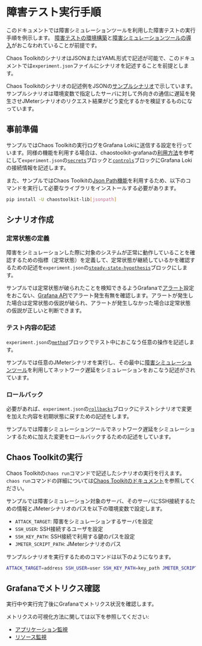 # 障害テスト実行手順

このドキュメントでは障害シミュレーションツールを利用した障害テストの実行手順を例示します。
[障害テストの環境構築](./build_environment.md)と[障害シミュレーションツールの導入](https://github.com/fault-injection-testing/fault-injection-tool/blob/main/README.md)がおこなわれていることが前提です。

Chaos ToolkitのシナリオはJSONまたはYAML形式で記述が可能で、このドキュメントでは`experiment.json`ファイルにシナリオを記述することを前提とします。

Chaos Toolkitのシナリオの記述例をJSONの[サンプルシナリオ](experiment.json)で示しています。
サンプルシナリオは環境変数で指定したサーバに対して外向きの通信に遅延を発生させJMeterシナリオのリクエスト結果がどう変化するかを検証するものになっています。

## 事前準備

サンプルではChaos Toolkitの実行ログをGrafana Lokiに送信する設定を行っています。同様の機能を利用する場合は、chaostoolkit-grafanaの[利用方法](https://github.com/chaostoolkit-incubator/chaostoolkit-grafana#sending-chaos-toolkit-logs-to-loki)を参考にして`experiment.json`の[`secrets`](https://chaostoolkit.org/reference/api/experiment/#secrets)ブロックと[`controls`](https://chaostoolkit.org/reference/api/experiment/#controls)ブロックにGrafana Lokiの接続情報を記述します。

また、サンプルではChaos Toolkitの[Json Path機能](https://github.com/chaostoolkit/chaostoolkit-lib/tree/782f927e338077a055a628fffe07e4b7d83baa6e#json-path)を利用するため、以下のコマンドを実行して必要なライブラリをインストールする必要があります。

```bash
pip install -U chaostoolkit-lib[jsonpath]
```

## シナリオ作成

### 定常状態の定義

障害をシミュレーションした際に対象のシステムが正常に動作していることを確認するための指標（定常状態）を定義して、定常状態が継続しているかを確認するための記述を`experiment.json`の[`steady-state-hypothesis`](https://chaostoolkit.org/reference/api/experiment/#steady-state-hypothesis)ブロックにします。

サンプルでは定常状態が破られたことを検知できるようGrafanaで[アラート](https://grafana.com/docs/grafana/latest/alerting/)設定をおこない、[Grafana API](https://grafana.com/docs/grafana/latest/developers/http_api/)でアラート発生有無を確認します。アラートが発生した場合は定常状態の仮説が破られ、アラートが発生しなかった場合は定常状態の仮説が正しいと判断できます。

### テスト内容の記述

`experiment.json`の[`method`](https://chaostoolkit.org/reference/api/experiment/#method)ブロックでテスト中におこなう任意の操作を記述します。

サンプルでは任意のJMeterシナリオを実行し、その最中に[障害シミュレーションツール](https://github.com/fault-injection-testing/fault-injection-tool/blob/main/README.md)を利用してネットワーク遅延をシミュレーションをおこなう記述がされています。

### ロールバック

必要があれば、`experiment.json`の[`rollbacks`](https://chaostoolkit.org/reference/api/experiment/#rollbacks)ブロックにテストシナリオで変更を加えた内容を初期状態に戻すための記述をします。

サンプルでは障害シミュレーションツールでネットワーク遅延をシミュレーションするために加えた変更をロールバックするための記述をしています。

## Chaos Toolkitの実行

Chaos Toolkitの`chaos run`コマンドで記述したシナリオの実行を行えます。`chaos run`コマンドの詳細については[Chaos Toolkitのドキュメント](https://chaostoolkit.org/reference/usage/run/)を参照してください。

サンプルでは障害シミュレーション対象のサーバ、そのサーバにSSH接続するための情報とJMeterシナリオのパスを以下の環境変数で設定します。

- `ATTACK_TARGET`: 障害をシミュレーションするサーバを設定
- `SSH_USER`: SSH接続するユーザを設定
- `SSH_KEY_PATH`: SSH接続で利用する鍵のパスを設定
- `JMETER_SCRIPT_PATH`: JMeterシナリオのパス

サンプルシナリオを実行するためのコマンドは以下のようになります。

```bash
ATTACK_TARGET=address SSH_USER=user SSH_KEY_PATH=key_path JMETER_SCRIPT_PATH=scenario.jmx chaos run experiment.json
```

## Grafanaでメトリクス確認

実行中や実行完了後にGrafanaでメトリクス状況を確認します。

メトリクスの可視化方法に関しては以下を参照してください:

- [アプリケーション監視](./grafana/visualize_red_method.md)
- [リソース監視](./grafana/visualize_saturation.md)
